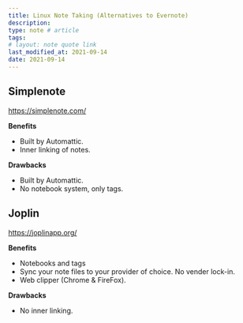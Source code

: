 ```yaml
---
title: Linux Note Taking (Alternatives to Evernote)
description:
type: note # article
tags:
# layout: note quote link
last_modified_at: 2021-09-14
date: 2021-09-14
---
```


## Simplenote

<https://simplenote.com/>

**Benefits**

- Built by Automattic.
- Inner linking of notes.

**Drawbacks**

- Built by Automattic.
- No notebook system, only tags.

## Joplin

<https://joplinapp.org/>

**Benefits**

- Notebooks and tags
- Sync your note files to your provider of choice. No vender lock-in.
- Web clipper (Chrome & FireFox).

**Drawbacks**

- No inner linking.
